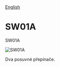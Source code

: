 
[English](./README.md)
<!--- module --->
# SW01A
<!--- Emodule --->

<!--- subtitle --->SW01A<!--- Esubtitle --->

![SW01A](/doc/img/SW01A_QRcode.png)

<!--- description --->Dva posuvné přepínače.<!--- Edescription --->
            
